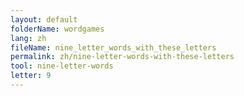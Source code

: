 ```yaml
---
layout: default
folderName: wordgames
lang: zh
fileName: nine_letter_words_with_these_letters
permalink: zh/nine-letter-words-with-these-letters
tool: nine-letter-words
letter: 9
---
```

